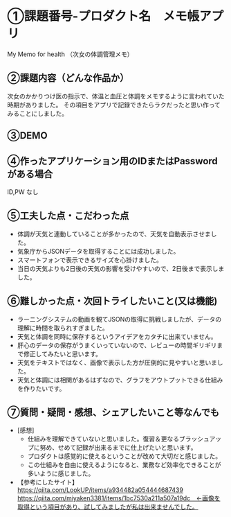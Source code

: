 # ①課題番号-プロダクト名　メモ帳アプリ

My Memo for health （次女の体調管理メモ）

## ②課題内容（どんな作品か）

次女のかかりつけ医の指示で、体温と血圧と体調をメモするように言われていた時期がありました。
その項目をアプリで記録できたらラクだったと思い作ってみることにしました。

## ③DEMO


## ④作ったアプリケーション用のIDまたはPasswordがある場合

ID,PW なし

## ⑤工夫した点・こだわった点

- 体調が天気と連動していることが多かったので、天気を自動表示させました。
- 気象庁からJSONデータを取得することには成功しました。
- スマートフォンで表示できるサイズを心掛けました。
- 当日の天気よりも2日後の天気の影響を受けやすいので、2日後まで表示しました。

## ⑥難しかった点・次回トライしたいこと(又は機能)

- ラーニングシステムの動画を観てJSONの取得に挑戦しましたが、データの理解に時間を取られすぎました。
- 天気と体調を同時に保存するというアイデアをカタチに出来ていません。
- 肝心のデータの保存がうまくいっていないので、レビューの時間ギリギリまで修正してみたいと思います。
- 天気をテキストではなく、画像で表示した方が圧倒的に見やすいと思いました。
- 天気と体調には相関があるはずなので、グラフをアウトプットできる仕組みを作りたいです。

## ⑦質問・疑問・感想、シェアしたいこと等なんでも

- [感想]　
  - 仕組みを理解できていないと思いました。復習＆更なるブラッシュアップに努め、せめて記録が出来るまでに仕上げたいと思います。
  - プロダクトは感覚的に使えるということが改めて大切だと感じました。
  - この仕組みを自由に使えるようになると、業務など効率化できることが多いように感じました。
- 【参考にしたサイト】
  https://qiita.com/LookUP/items/a934482a054444687439
  https://qiita.com/miyaken3381/items/1bc7530a211a507a19dc　←画像を取得という項目があり、試してみましたが私は出来ませんでした。


